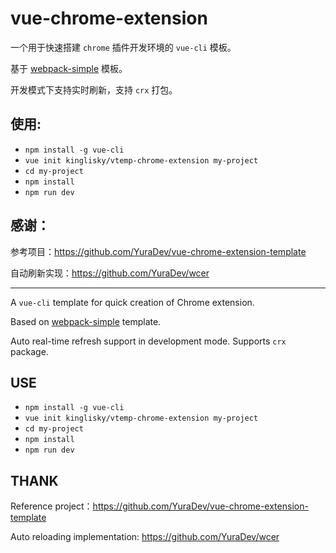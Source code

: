 # vue-chrome-extension

一个用于快速搭建 `chrome` 插件开发环境的 `vue-cli` 模板。

基于 [webpack-simple](https://github.com/vuejs-templates/webpack-simple) 模板。

开发模式下支持实时刷新，支持 `crx` 打包。

## 使用:

* `npm install -g vue-cli`
* `vue init kinglisky/vtemp-chrome-extension my-project`
* `cd my-project`
* `npm install`
* `npm run dev`

## 感谢：

参考项目：https://github.com/YuraDev/vue-chrome-extension-template

自动刷新实现：https://github.com/YuraDev/wcer

--------------------------------------------

A `vue-cli` template for quick creation of Chrome extension.

Based on [webpack-simple](https://github.com/vuejs-templates/webpack-simple) template. 

Auto real-time refresh support in development mode. Supports `crx` package.


## USE

* `npm install -g vue-cli`
* `vue init kinglisky/vtemp-chrome-extension my-project`
* `cd my-project`
* `npm install`
* `npm run dev`


## THANK

Reference project：https://github.com/YuraDev/vue-chrome-extension-template

Auto reloading implementation: https://github.com/YuraDev/wcer
